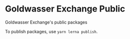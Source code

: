 # Goldwasser Exchange Public

Goldwasser Exchange's public packages

To publish packages, use `yarn lerna publish`.
